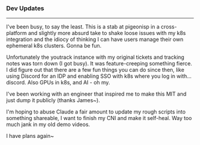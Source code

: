 

### Dev Updates
---

I've been busy, to say the least. This is a stab at pigeonisp in a cross-platform and slightly more absurd take to shake loose issues with my k8s integration and the idiocy of thinking I can have users manage their own ephemeral k8s clusters. Gonna be fun.

Unfortunately the youtrack instance with my original tickets and tracking notes was torn down (I got busy). It was feature-creeping something fierce. I did figure out that there are a few fun things you can do since then, like using Discord for an IDP and enabling SSO with k8s where you log in with... discord. Also GPUs in k8s, and AI - oh my.

I've been working with an engineer that inspired me to make this MIT and just dump it publicly (thanks James~).

I'm hoping to abuse Claude a fair amount to update my rough scripts into something shareable, I want to finish my CNI and make it self-heal. Way too much jank in my old demo videos.

I have plans again~